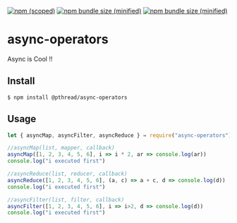 [![npm (scoped)](https://img.shields.io/github/issues/shaminGit/async-operators.svg)](https://www.npmjs.com/package/@pthread/async-operators)
[![npm bundle size (minified)](https://img.shields.io/github/license/shaminGit/async-operators)](https://www.npmjs.com/package/@pthread/async-operators)
[![npm bundle size (minified)](https://img.shields.io/github/forks/shaminGit/async-operators)](https://www.npmjs.com/package/@pthread/async-operators)

# async-operators

Async is Cool !!

## Install

```
$ npm install @pthread/async-operators
```

## Usage

```js
let { asyncMap, asyncFilter, asyncReduce } = require("async-operators")

//asyncMap(list, mapper, callback)
asyncMap([1, 2, 3, 4, 5, 6], i => i * 2, ar => console.log(ar))
console.log("i executed first")

//asyncReduce(list, reducer, callback)
asyncReduce([1, 2, 3, 4, 5, 6], (a, c) => a + c, d => console.log(d))
console.log("i executed first")

//asyncFilter(list, filter, callback)
asyncFilter([1, 2, 3, 4, 5, 6], i => i>2, d => console.log(d))
console.log("i executed first")

```


